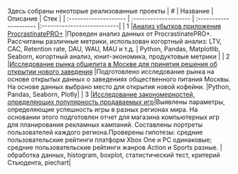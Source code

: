 Здесь собраны некоторые реализованные проекты
| # | Название | Описание | Стек |
| :-------------------- | :-------------------- | :--------------------- |:---------------------------|
| 1 |[Анализ убытков приложения ProcrastinatePRO+](https://github.com/Cellport/Projects/tree/main/Анализ%20бизнес-показателей "Нажмите для перехода в репозиторий") |Проведен анализ данных от ProcrastinatePRO+. Рассчитаны различные метрики, использован когортный анализ: LTV, CAC, Retention rate, DAU, WAU, MAU и т.д. | Python, Pandas, Matplotlib, Seaborn, когортный анализ, юнит-экономика, продуктовые метрики |
| 2 |[Исследование рынка общепита в Москве для принятия решения об открытии нового заведения](https://github.com/Cellport/Projects/tree/main/Рынок%20заведений%20общественного%20питания%20Москвы "Нажмите для перехода к проекту") |Подготовлено исследование рынка на основе открытых данных о заведениях общественного питания Москвы. На основе данных выбрано место для открытия новой кофейни. |Python, Pandas, Seaborn, Plotly|
| 3 |[Исследование закономерностей, определяющих популярность продаваемых игр](https://github.com/Cellport/Projects/tree/main/Исследование%20закономерностей%20успешности%20игр)|Выявлены параметры, определяющие успешность игры в разных регионах мира. На основании этого подготовлен отчет для магазина компьютерных игр для планирования рекламных кампаний. Составлены портреты пользователей каждого региона.Проверены гипотезы: средние пользовательские рейтинги платформ Xbox One и PC одинаковые; средние пользовательские рейтинги жанров Action и Sports разные. |обработка данных, histogram, boxplot, статистический тест, критерий Стьюдента, piechart|
